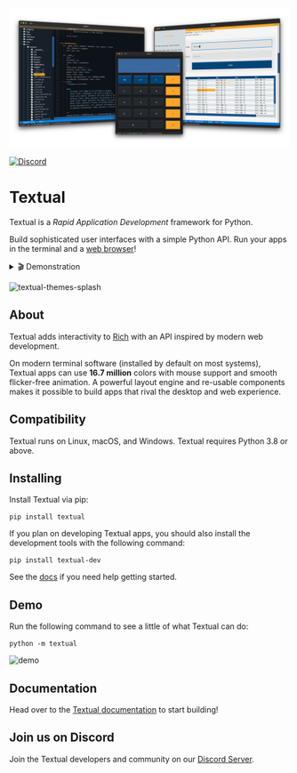 


![Textual splash image](https://raw.githubusercontent.com/Textualize/textual/main/imgs/textual.png)

[![Discord](https://img.shields.io/discord/1026214085173461072)](https://discord.gg/Enf6Z3qhVr)


# Textual

Textual is a *Rapid Application Development* framework for Python.

Build sophisticated user interfaces with a simple Python API. Run your apps in the terminal and a [web browser](https://github.com/Textualize/textual-web)!


<details>
  <summary> 🎬 Demonstration </summary>
  <hr>

A quick run through of some Textual features.








https://github.com/user-attachments/assets/71afec49-fe89-4e8d-a8cf-148fa2601362




 </details>


![textual-themes-splash](https://github.com/user-attachments/assets/3de1a991-1154-48b4-b547-21f98509f8c4)


## About

Textual adds interactivity to [Rich](https://github.com/Textualize/rich) with an API inspired by modern web development.

On modern terminal software (installed by default on most systems), Textual apps can use **16.7 million** colors with mouse support and smooth flicker-free animation. A powerful layout engine and re-usable components makes it possible to build apps that rival the desktop and web experience.

## Compatibility

Textual runs on Linux, macOS, and Windows. Textual requires Python 3.8 or above.

## Installing

Install Textual via pip:

```
pip install textual
```

If you plan on developing Textual apps, you should also install the development tools with the following command:

```
pip install textual-dev
```

See the [docs](https://textual.textualize.io/getting_started/) if you need help getting started.

## Demo

Run the following command to see a little of what Textual can do:

```
python -m textual
```


<img width="1514" alt="demo" src="https://github.com/user-attachments/assets/5bd9a7e9-fcc5-48b2-b27d-a7f050e2dd63">

## Documentation

Head over to the [Textual documentation](http://textual.textualize.io/) to start building!

## Join us on Discord

Join the Textual developers and community on our [Discord Server](https://discord.gg/Enf6Z3qhVr).
